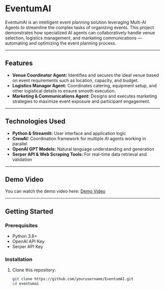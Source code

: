 # EventumAI

EventumAI is an intelligent event planning solution leveraging Multi-AI Agents to streamline the complex tasks of organizing events. This project demonstrates how specialized AI agents can collaboratively handle venue selection, logistics management, and marketing communications — automating and optimizing the event planning process.

---

## Features

- **Venue Coordinator Agent:** Identifies and secures the ideal venue based on event requirements such as location, capacity, and budget.
- **Logistics Manager Agent:** Coordinates catering, equipment setup, and other logistical details to ensure smooth execution.
- **Marketing & Communications Agent:** Designs and executes marketing strategies to maximize event exposure and participant engagement.

---

## Technologies Used

- **Python & Streamlit:** User interface and application logic
- **CrewAI:** Coordination framework for multiple AI agents working in parallel
- **OpenAI GPT Models:** Natural language understanding and generation
- **Serper API & Web Scraping Tools:** For real-time data retrieval and validation

---
## Demo Video

You can watch the demo video here: [Demo Video](demo.mp4)

---
## Getting Started

### Prerequisites

- Python 3.8+
- OpenAI API Key
- Serper API Key

### Installation

1. Clone this repository:
   ```bash
   git clone https://github.com/yourusername/EventumAI.git
   cd eventumai

